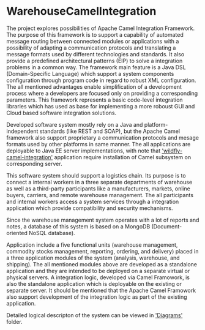 # WarehouseCamelIntegration

The project explores possibilities of Apache Camel Integration Framework. </br>
The purpose of this framework is to support a capability of automated message routing between connected modules or applications
with a possibility of adapting a communication protocols and translating a message formats used by different technologies and standards. 
It also provide a predefined architectural patterns (EIP) to solve a integration problems in a common way. 
The framework main feature is a Java DSL (Domain-Specific Language) which support a system components configuration through program code in regard to robust XML configuration. 
The all mentioned advantages enable simplification of a development process where a developers are focused only on providing a corresponding parameters. 
This framework represents a basic code-level integration libraries which has used as base for implementing a more roboust GUI and Cloud based software integration solutions. 

Developed software system mostly rely on a Java and platform-independent standards (like REST and SOAP), but the Apache Camel framework also support proprietary a communication protocols and mesage formats used by other platforms in same manner.
The all applications are deployable to Java EE server implementations, with note that <a href="./wildfly-camel-cdi">'wildfly-camel-integration'</a> application require installation of Camel subsystem on corresponding server. 

This software system should support a logistics chain. 
Its purpose is to connect a internal workers in a three separate departments of warehouse as well as a third-party participants like a manufacturers, markets, online buyers, carriers, and remote warehouse management. 
The all participants and internal workers access a system services through a integration application which provide compatibility and security mechanisms.

Since the warehouse management system operates with a lot of reports and notes, a database of this system is based on a MongoDB (Document-oriented NoSQL database).

Application include a five functional units (warehouse management, commodity stocks management, reporting, ordering, and delivery) placed in a three application modules of the system (analysis, warehouse, and shipping).
The all mentioned modules above are developed as a standalone application and they are intended to be deployed on a separate virtual or physical servers. 
A integration logic, developed via Camel Framowork, is also the standalone application which is deployable on the existing or separate server.
It should be mentioned that the Apache Camel Framowork also support development of the integration logic as part of the existing application.  

Detailed logical descripton of the system can be viewed in <a href="Diagrams">'Diagrams'</a> folder.

